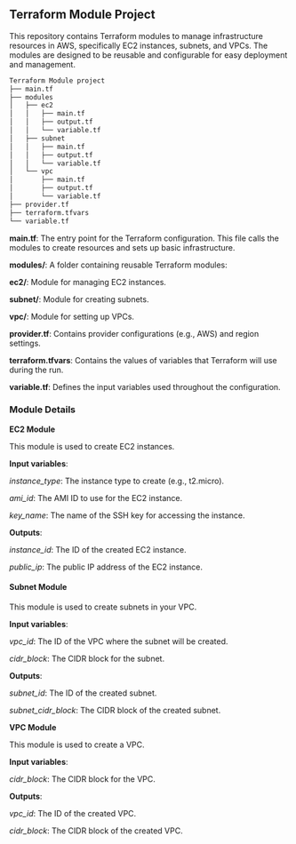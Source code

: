 ## Terraform Module Project

This repository contains Terraform modules to manage infrastructure resources in AWS, specifically EC2 instances, subnets, and VPCs. The modules are designed to be reusable and configurable for easy deployment and management.

```sh
Terraform Module project
├── main.tf
├── modules
│   ├── ec2
│   │   ├── main.tf
│   │   ├── output.tf
│   │   └── variable.tf
│   ├── subnet
│   │   ├── main.tf
│   │   ├── output.tf
│   │   └── variable.tf
│   └── vpc
│       ├── main.tf
│       ├── output.tf
│       └── variable.tf
├── provider.tf
├── terraform.tfvars
└── variable.tf

```

**main.tf**: The entry point for the Terraform configuration. This file calls the modules to create resources and sets up basic infrastructure.

**modules/**: A folder containing reusable Terraform modules:

**ec2/**: Module for managing EC2 instances.

**subnet/**: Module for creating subnets.

**vpc/**: Module for setting up VPCs.

**provider.tf**: Contains provider configurations (e.g., AWS) and region settings.

**terraform.tfvars**: Contains the values of variables that Terraform will use during the run.

**variable.tf**: Defines the input variables used throughout the configuration.



### Module Details


**EC2 Module**

This module is used to create EC2 instances.


**Input variables**:

*instance_type*: The instance type to create (e.g., t2.micro).

*ami_id*: The AMI ID to use for the EC2 instance.

*key_name*: The name of the SSH key for accessing the instance.



**Outputs**:

*instance_id*: The ID of the created EC2 instance.

*public_ip*: The public IP address of the EC2 instance.



#### Subnet Module


This module is used to create subnets in your VPC.

**Input variables**:

*vpc_id*: The ID of the VPC where the subnet will be created.

*cidr_block*: The CIDR block for the subnet.



**Outputs**:

*subnet_id*: The ID of the created subnet.

*subnet_cidr_block*: The CIDR block of the created subnet.



**VPC Module**

This module is used to create a VPC.


**Input variables**:

*cidr_block*: The CIDR block for the VPC.


**Outputs**:

*vpc_id*: The ID of the created VPC.

*cidr_block*: The CIDR block of the created VPC.